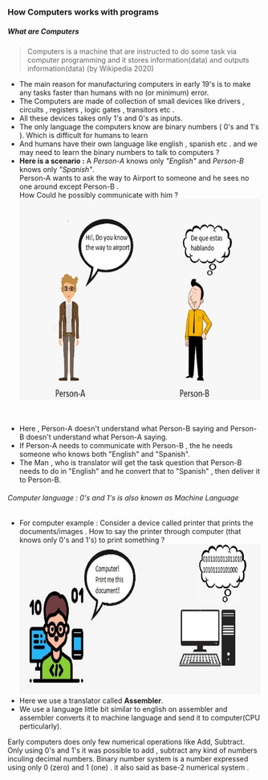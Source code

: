 ### How Computers works with programs 
##### What are Computers 
> Computers is a machine that are instructed to do some task via computer programming and it stores information(data) and outputs information(data) (by Wikipedia 2020)

* The main reason for manufacturing computers in early 19's is to make any tasks faster than humans with no (or minimum) error.<br/>
* The Computers are made of collection of small devices like drivers , circuits , registers , logic gates , transitors etc .<br/> 
* All these devices takes only 1's and 0's as inputs.<br/>
* The only language the computers know are binary numbers ( 0's and 1's ). Which is difficult for humans to learn <br/>
* And humans have their own language like english , spanish etc . and we may need to learn the binary numbers to talk to computers ? <br/>
* **Here is a scenario :** A *Person-A* knows only *"English"* and *Person-B* knows only *"Spanish"*. <br/>
Person-A wants to ask the way to Airport to someone and he sees no one around except Person-B . <br/>
How Could he possibly communicate with him ? <br/>
<img src="file2_1.jpg" width="700" height="400" ><br/>
<br/>

* Here , Person-A doesn't understand what Person-B saying and Person-B doesn't understand what Person-A saying. <br/>
* If Person-A needs to communicate with Person-B , the he needs someone who knows both "English" and "Spanish". <br/>
* The Man , who is translator will get the task question that Person-B needs to do in "English" and he convert that to "Spanish" , then deliver it to Person-B. <br/>
###### Computer language : 0's and 1's is also known as Machine Language <br/>
* For computer example : Consider a device called printer that prints the documents/images . How to say the printer through computer (that knows only 0's and 1's) to print something ? <br/>
<img src="file2_2.jpg" width="700" height="300"><br/>
* Here we use a translator called **Assembler**. 
* We use a language little bit similar to english on assembler and assembler converts it to machine language and send it to computer(CPU perticularly).












Early computers does only few numerical operations like Add, Subtract. Only using 0's and 1's it was possible to add , subtract any kind of numbers inculing decimal numbers.
Binary number system is a number expressed using only 0 (zero) and 1 (one) . it also said as base-2 numerical system . 


